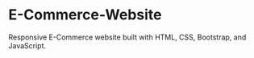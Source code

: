 # E-Commerce-Website
Responsive E-Commerce website built with HTML, CSS, Bootstrap, and JavaScript. 
